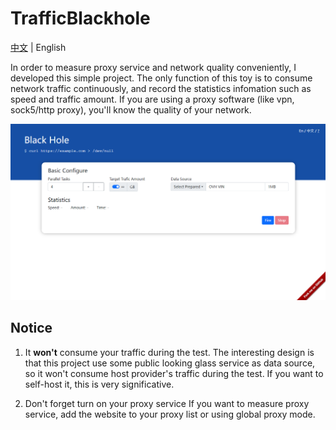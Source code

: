 # TrafficBlackhole

[中文](./readme.md) | English

In order to measure proxy service and network quality conveniently, I developed this simple project. The only function of this toy is to consume network traffic continuously, and record the statistics infomation such as speed and traffic amount.  If you are using a proxy software (like vpn, sock5/http proxy), you'll know the quality of your network.

<img src="./docs/screenshot_en.png">

## Notice

1. It **won't** consume your traffic during the test.
The interesting design is that this project use some public looking glass service as data source, so it won't consume host provider's traffic during the test. If you want to self-host it, this is very significative.

2. Don't forget turn on your proxy service
If you want to measure proxy service, add the website to your proxy list or using global proxy mode.